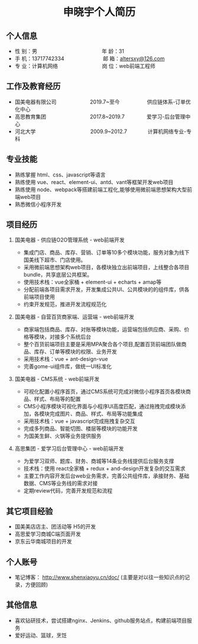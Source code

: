  <center>
     <h1>申晓宇个人简历</h1>
 </center>

## 个人信息 

* 性 别：男&emsp;&emsp;&emsp;&emsp;&emsp;&emsp;&emsp;&emsp;&emsp;&emsp;&emsp;&emsp;&ensp;年 龄：31  
* 手 机：13717742334&emsp;&emsp;&emsp;&emsp;&emsp;&emsp;&emsp;&ensp;邮 箱：altersxy@126.com    
* 专 业：计算机网络 &emsp;&emsp;&emsp;&emsp;&emsp;&emsp;&emsp;&emsp; 岗 位：web前端工程师

## 工作及教育经历

* 国美电器有限公司&emsp;&emsp;&emsp;&emsp;&emsp;&emsp;&ensp;2019.7~至今&emsp;&emsp;&emsp;&emsp;&emsp; 供应链体系-订单优化中心       
* 高思教育集团&emsp;&emsp;&emsp;&emsp;&emsp;&emsp;&emsp;&emsp;&ensp;2017.8~2019.7&emsp;&emsp;&emsp;&emsp; 爱学习-后台管理中心
* 河北大学 &emsp;&emsp;&emsp;&emsp;&emsp;&emsp;&emsp;&emsp;&emsp;&emsp; 2009.9~2012.7&emsp;&emsp;&emsp;&emsp;计算机网络专业-专科         

## 专业技能

* 熟练掌握 html、css、javascript等语言
* 熟练使用 vue、react、element-ui、antd、vant等框架开发web项目
* 熟练使用 node、webpack等搭建前端工程化,能够使用微前端思想架构大型前端web项目
* 熟悉微信小程序开发

## 项目经历

1. 国美电器 - 供应链O2O管理系统 - web前端开发
    * 集成门店、商品、库存、营销、订单等10多个模块功能，服务对象为线下国美线下超市、门店使用。 
    * 采用微前端思想架构web项目，各模块独立出前端项目，上线整合各项目bundle，共享底层公共框架。
    * 使用技术栈：vue全家桶 + element-ui + echarts + amap等
    * 分配前端各项目需求开发，开发集成公共UI、公共模块的的组件库，供各前端项目使用
    * 约束开发规范，推进开发流程规范化

2. 国美电器 - 自营百货商家端、运营端 - web前端开发
    * 商家端包括商品、库存、对账等模块功能，运营端包括供应商、采购、价格等模块，对接多个系统后台
    * 整个百货前端项目主要是采用MPA聚合各个项目,配置百货前端团队做商品、库存、订单等模块的权限、业务开发
    * 采用技术栈：vue + ant-design-vue
    * 完善gome-ui组件库，做统一UI标准化

3. 国美电器 - CMS系统 - web前端开发
    * 可视化配置小程序首页，通过CMS系统可完成对微信小程序首页各模块商品、样式、布局等的配置
    * CMS小程序模块可视化界面与小程序UI高度匹配，通过拖拽完成模块添加，各模块完成图片、商品、样式、布局等功能集成
    * 采用技术栈：vue + javascript完成拖拽复杂交互
    * 完成多列商品、智能切图、楼层等模块的功能开发
    * 为国美生鲜、火锅等业务提供服务

4. 高思集团 - 爱学习后台管理中心 - web前端开发
    * 为爱学习双师、题库、财务、商城等14条业务线提供后台服务支撑
    * 技术栈：使用 react全家桶 + redux + and-design开发复杂的交互需求
    * 主要工作内容开发后台web业务需求，完善公共组件库，承接财务、基础数据、CMS等业务线的需求对接
    * 定期review代码，完善开发规范和流程

## 其它项目经验
* 国美美店店主、团活动等 H5的开发
* 高思爱学习商城C端页面开发
* 京东云华南城项目的开发

## 个人账号 
* 笔记博客： http://www.shenxiaoyu.cn/doc/ (主要是对以往一些知识点的记录，方便回顾)

## 其他信息 
* 喜欢钻研技术，尝试搭建nginx、Jenkins、github服务站点，构建前端项目服务
* 爱好运动、篮球，烹饪 

